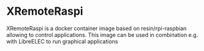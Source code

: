 # XRemoteRaspi
XRemoteRaspi is a docker container image based on resin/rpi-raspbian allowing to control applications. This image can be used in combination e.g. with LibreELEC to run graphical applications
